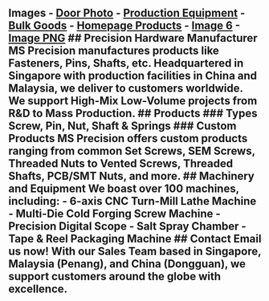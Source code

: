 ## Images - [Door Photo](https://chenshi1226.wixsite.com/my-site-15/mén%20zhào.webp) - [Production Equipment](https://chenshi1226.wixsite.com/my-site-15/shēng%20chǎn%20shè%20bèi.webp) - [Bulk Goods](https://chenshi1226.wixsite.com/my-site-15/liàng%20huò.webp) - [Homepage Products](https://chenshi1226.wixsite.com/my-site-15/shǒu%20yè%20chǎn%20pǐn.webp) - [Image 6](https://chenshi1226.wixsite.com/my-site-15/6.jpeg) - [Image PNG](https://chenshi1226.wixsite.com/my-site-15/727fd7e292ab05f826294df080a0be53(2).png) ## Precision Hardware Manufacturer **MS Precision** manufactures products like Fasteners, Pins, Shafts, etc. Headquartered in Singapore with production facilities in China and Malaysia, we deliver to customers worldwide. We support High-Mix Low-Volume projects from R&D to Mass Production. ## Products ### Types Screw, Pin, Nut, Shaft & Springs ### Custom Products MS Precision offers custom products ranging from common Set Screws, SEM Screws, Threaded Nuts to Vented Screws, Threaded Shafts, PCB/SMT Nuts, and more. ## Machinery and Equipment We boast over 100 machines, including: - 6-axis CNC Turn-Mill Lathe Machine - Multi-Die Cold Forging Screw Machine - Precision Digital Scope - Salt Spray Chamber - Tape & Reel Packaging Machine ## Contact **Email us now!** With our Sales Team based in Singapore, Malaysia (Penang), and China (Dongguan), we support customers around the globe with excellence.
